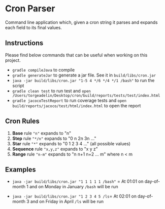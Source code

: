 # Cron Parser

Command line application which, given a cron string it parses and expands each field to its final values.

## Instructions

Please find below commands that can be useful when working on this project.

- `gradle compileJava` to compile
- `gradle generateJar` to generate a jar file. See it in `build/libs/cron.jar`
- `java -jar build/libs/cron.jar "1-5 4 */6 */4 */1 /bash"` to run the script
- `gradle clean test` to run test and `open /Users/torgeadelin/Desktop/cron/build/reports/tests/test/index.html`
- `gradle jacocoTestReport` to run coverage tests and `open build/reports/jacoco/test/html/index.html` to open the report

## Cron Rules

1. **Base** rule `"n"` expands to "n"
2. **Step** rule `"*/n"` expands to "0 n 2n 3n ..."
3. **Star** rule `"*"` expands to "0 1 2 3 4 ..." (all possible values)
4. **Sequence** rule `"x,y,z"` expands to "x y z"
5. **Range** rule `"n-m"` expands to "n n+1 n+2 ... m" where n < m

## Examples

- `java -jar build/libs/cron.jar "1 1 1 1 1 /bash"` = At 01:01 on day-of-month 1 and on Monday in January `/bash` will be run

- `java -jar build/libs/cron.jar "1 2 3 4 5 /ls`= At 02:01 on day-of-month 3 and on Friday in April `/ls` will be run
